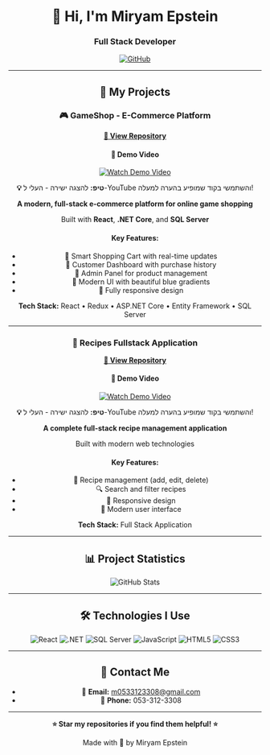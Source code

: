 <div align="center">
  
# 👋 Hi, I'm Miryam Epstein

### Full Stack Developer

[![GitHub](https://img.shields.io/badge/GitHub-Miriam--Epstein-181717?style=flat-square&logo=github)](https://github.com/Miriam-Epstein)

---

## 🚀 My Projects

### 🎮 GameShop - E-Commerce Platform

<div align="center">

**[🔗 View Repository](https://github.com/Miriam-Epstein/Project_fullStake)**

</div>

#### 🎥 Demo Video

<div align="center">

<!-- 🔥 אפשרות 1: אם העלת ל-YouTube - שחררי את הקוד למטה והחלפי YOUR_VIDEO_ID -->
<!--
<a href="https://www.youtube.com/watch?v=YOUR_VIDEO_ID" target="_blank">
  <img src="https://img.youtube.com/vi/YOUR_VIDEO_ID/maxresdefault.jpg" alt="GameShop Demo" width="600" style="border-radius: 10px; box-shadow: 0 4px 8px rgba(0,0,0,0.1);"/>
</a>
<br/><br/>
<iframe width="560" height="315" src="https://www.youtube.com/embed/YOUR_VIDEO_ID" frameborder="0" allow="accelerometer; autoplay; clipboard-write; encrypted-media; gyroscope; picture-in-picture" allowfullscreen style="border-radius: 10px;"></iframe>
-->

<!-- 🔥 אפשרות 2: תמונת מקדימה עם כפתור Play (הוסף תמונה מקדימה בתיקיית assets בשם Project_fullStake-thumbnail.png) -->
<!--
<a href="https://raw.githubusercontent.com/Miriam-Epstein/Miriam-Epstein/main/assets/Project_fullStake.mp4" target="_blank">
  <img src="https://raw.githubusercontent.com/Miriam-Epstein/Miriam-Epstein/main/assets/Project_fullStake-thumbnail.png" alt="GameShop Demo - Click to Play" width="600" style="border-radius: 10px; box-shadow: 0 4px 8px rgba(0,0,0,0.1); position: relative; cursor: pointer;"/>
  <div style="position: absolute; top: 50%; left: 50%; transform: translate(-50%, -50%); font-size: 60px;">▶️</div>
</a>
-->

<!-- 🔥 אפשרות 3: כפתור פשוט עם קישור (עובד עכשיו) -->
<a href="https://raw.githubusercontent.com/Miriam-Epstein/Miriam-Epstein/main/assets/Project_fullStake.mp4" target="_blank">
  <img src="https://img.shields.io/badge/▶️-Watch%20Full%20Demo%20Video-FF0000?style=for-the-badge&logo=youtube&logoColor=white&logoSize=30" alt="Watch Demo Video"/>
</a>

**💡 טיפ:** להצגה ישירה - העלי ל-YouTube והשתמשי בקוד שמופיע בהערה למעלה!

</div>

**A modern, full-stack e-commerce platform for online game shopping**

Built with **React**, **.NET Core**, and **SQL Server**

#### Key Features:
- 🛒 Smart Shopping Cart with real-time updates
- 👤 Customer Dashboard with purchase history
- 🔧 Admin Panel for product management
- 🎨 Modern UI with beautiful blue gradients
- 📱 Fully responsive design

**Tech Stack:** React • Redux • ASP.NET Core • Entity Framework • SQL Server

---

### 🍳 Recipes Fullstack Application

<div align="center">

**[🔗 View Repository](https://github.com/Miriam-Epstein/recipesFullstack)**

</div>

#### 🎥 Demo Video

<div align="center">

<!-- 🔥 אפשרות 1: אם העלת ל-YouTube - שחררי את הקוד למטה והחלפי YOUR_VIDEO_ID -->
<!--
<a href="https://www.youtube.com/watch?v=YOUR_VIDEO_ID" target="_blank">
  <img src="https://img.youtube.com/vi/YOUR_VIDEO_ID/maxresdefault.jpg" alt="Recipes App Demo" width="600" style="border-radius: 10px; box-shadow: 0 4px 8px rgba(0,0,0,0.1);"/>
</a>
<br/><br/>
<iframe width="560" height="315" src="https://www.youtube.com/embed/YOUR_VIDEO_ID" frameborder="0" allow="accelerometer; autoplay; clipboard-write; encrypted-media; gyroscope; picture-in-picture" allowfullscreen style="border-radius: 10px;"></iframe>
-->

<!-- 🔥 אפשרות 2: תמונת מקדימה עם כפתור Play (הוסף תמונה מקדימה בתיקיית assets בשם recipesFullstack-thumbnail.png) -->
<!--
<a href="https://raw.githubusercontent.com/Miriam-Epstein/Miriam-Epstein/main/assets/recipesFullstack.mp4" target="_blank">
  <img src="https://raw.githubusercontent.com/Miriam-Epstein/Miriam-Epstein/main/assets/recipesFullstack-thumbnail.png" alt="Recipes App Demo - Click to Play" width="600" style="border-radius: 10px; box-shadow: 0 4px 8px rgba(0,0,0,0.1); position: relative; cursor: pointer;"/>
</a>
-->

<!-- 🔥 אפשרות 3: כפתור פשוט עם קישור (עובד עכשיו) -->
<a href="https://raw.githubusercontent.com/Miriam-Epstein/Miriam-Epstein/main/assets/recipesFullstack.mp4" target="_blank">
  <img src="https://img.shields.io/badge/▶️-Watch%20Full%20Demo%20Video-FF0000?style=for-the-badge&logo=youtube&logoColor=white&logoSize=30" alt="Watch Demo Video"/>
</a>

**💡 טיפ:** להצגה ישירה - העלי ל-YouTube והשתמשי בקוד שמופיע בהערה למעלה!

</div>

**A complete full-stack recipe management application**

Built with modern web technologies

#### Key Features:
- 📝 Recipe management (add, edit, delete)
- 🔍 Search and filter recipes
- 📱 Responsive design
- 🎨 Modern user interface

**Tech Stack:** Full Stack Application

---

## 📊 Project Statistics

<div align="center">

![GitHub Stats](https://github-readme-stats.vercel.app/api?username=Miriam-Epstein&show_icons=true&theme=radical)

</div>

---

## 🛠️ Technologies I Use

<div align="center">

![React](https://img.shields.io/badge/React-20232A?style=for-the-badge&logo=react&logoColor=61DAFB)
![.NET](https://img.shields.io/badge/.NET-5C2D91?style=for-the-badge&logo=.net&logoColor=white)
![SQL Server](https://img.shields.io/badge/SQL%20Server-CC2927?style=for-the-badge&logo=microsoft%20sql%20server&logoColor=white)
![JavaScript](https://img.shields.io/badge/JavaScript-F7DF1E?style=for-the-badge&logo=javascript&logoColor=black)
![HTML5](https://img.shields.io/badge/HTML5-E34F26?style=for-the-badge&logo=html5&logoColor=white)
![CSS3](https://img.shields.io/badge/CSS3-1572B6?style=for-the-badge&logo=css3&logoColor=white)

</div>

---

## 📧 Contact Me

- 📧 **Email:** m0533123308@gmail.com
- 📱 **Phone:** 053-312-3308

---

<div align="center">

**⭐ Star my repositories if you find them helpful! ⭐**

Made with 💙 by Miryam Epstein

</div>
